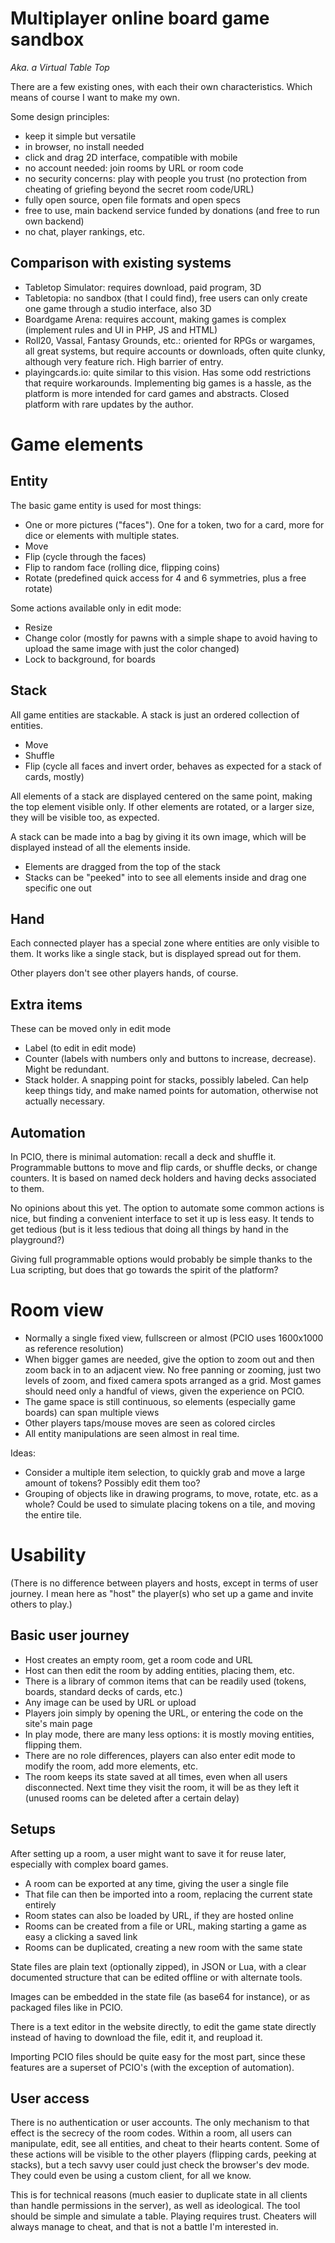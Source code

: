 # Multiplayer online board game sandbox

*Aka. a Virtual Table Top*

There are a few existing ones, with each their own characteristics. Which means of course I want to make my own.

Some design principles:

- keep it simple but versatile
- in browser, no install needed
- click and drag 2D interface, compatible with mobile
- no account needed: join rooms by URL or room code
- no security concerns: play with people you trust (no protection from cheating of griefing beyond the secret room code/URL)
- fully open source, open file formats and open specs
- free to use, main backend service funded by donations (and free to run own backend)
- no chat, player rankings, etc.

## Comparison with existing systems

- Tabletop Simulator: requires download, paid program, 3D
- Tabletopia: no sandbox (that I could find), free users can only create one game through a studio interface, also 3D
- Boardgame Arena: requires account, making games is complex (implement rules and UI in PHP, JS and HTML)
- Roll20, Vassal, Fantasy Grounds, etc.: oriented for RPGs or wargames, all great systems, but require accounts or downloads, often quite clunky, although very feature rich. High barrier of entry.
- playingcards.io: quite similar to this vision. Has some odd restrictions that require workarounds. Implementing big games is a hassle, as the platform is more intended for card games and abstracts. Closed platform with rare updates by the author.

# Game elements

## Entity

The basic game entity is used for most things:

- One or more pictures ("faces"). One for a token, two for a card, more for dice or elements with multiple states.
- Move
- Flip (cycle through the faces)
- Flip to random face (rolling dice, flipping coins)
- Rotate (predefined quick access for 4 and 6 symmetries, plus a free rotate)

Some actions available only in edit mode:

- Resize
- Change color (mostly for pawns with a simple shape to avoid having to upload the same image with just the color changed)
- Lock to background, for boards

## Stack

All game entities are stackable. A stack is just an ordered collection of entities.

- Move
- Shuffle
- Flip (cycle all faces and invert order, behaves as expected for a stack of cards, mostly)

All elements of a stack are displayed centered on the same point, making the top element visible only. If other elements are rotated, or a larger size, they will be visible too, as expected.

A stack can be made into a bag by giving it its own image, which will be displayed instead of all the elements inside.

- Elements are dragged from the top of the stack
- Stacks can be "peeked" into to see all elements inside and drag one specific one out

## Hand

Each connected player has a special zone where entities are only visible to them. It works like a single stack, but is displayed spread out for them.

Other players don't see other players hands, of course.

## Extra items

These can be moved only in edit mode

- Label (to edit in edit mode)
- Counter (labels with numbers only and buttons to increase, decrease). Might be redundant.
- Stack holder. A snapping point for stacks, possibly labeled. Can help keep things tidy, and make named points for automation, otherwise not actually necessary.

## Automation

In PCIO, there is minimal automation: recall a deck and shuffle it. Programmable buttons to move and flip cards, or shuffle decks, or change counters. It is based on named deck holders and having decks associated to them.

No opinions about this yet. The option to automate some common actions is nice, but finding a convenient interface to set it up is less easy. It tends to get tedious (but is it less tedious that doing all things by hand in the playground?)

Giving full programmable options would probably be simple thanks to the Lua scripting, but does that go towards the spirit of the platform?

# Room view

- Normally a single fixed view, fullscreen or almost (PCIO uses 1600x1000 as reference resolution)
- When bigger games are needed, give the option to zoom out and then zoom back in to an adjacent view. No free panning or zooming, just two levels of zoom, and fixed camera spots arranged as a grid. Most games should need only a handful of views, given the experience on PCIO.
- The game space is still continuous, so elements (especially game boards) can span multiple views
- Other players taps/mouse moves are seen as colored circles
- All entity manipulations are seen almost in real time.

Ideas:
- Consider a multiple item selection, to quickly grab and move a large amount of tokens? Possibly edit them too?
- Grouping of objects like in drawing programs, to move, rotate, etc. as a whole? Could be used to simulate placing tokens on a tile, and moving the entire tile.

# Usability

(There is no difference between players and hosts, except in terms of user journey. I mean here as "host" the player(s) who set up a game and invite others to play.)

## Basic user journey

- Host creates an empty room, get a room code and URL
- Host can then edit the room by adding entities, placing them, etc.
- There is a library of common items that can be readily used (tokens, boards, standard decks of cards, etc.)
- Any image can be used by URL or upload
- Players join simply by opening the URL, or entering the code on the site's main page
- In play mode, there are many less options: it is mostly moving entities, flipping them.
- There are no role differences, players can also enter edit mode to modify the room, add more elements, etc.
- The room keeps its state saved at all times, even when all users disconnected. Next time they visit the room, it will be as they left it (unused rooms can be deleted after a certain delay)

## Setups

After setting up a room, a user might want to save it for reuse later, especially with complex board games.

- A room can be exported at any time, giving the user a single file
- That file can then be imported into a room, replacing the current state entirely
- Room states can also be loaded by URL, if they are hosted online
- Rooms can be created from a file or URL, making starting a game as easy a clicking a saved link
- Rooms can be duplicated, creating a new room with the same state

State files are plain text (optionally zipped), in JSON or Lua, with a clear documented structure that can be edited offline or with alternate tools.

Images can be embedded in the state file (as base64 for instance), or as packaged files like in PCIO.

There is a text editor in the website directly, to edit the game state directly instead of having to download the file, edit it, and reupload it.

Importing PCIO files should be quite easy for the most part, since these features are a superset of PCIO's (with the exception of automation).

## User access

There is no authentication or user accounts. The only mechanism to that effect is the secrecy of the room codes. Within a room, all users can manipulate, edit, see all entities, and cheat to their hearts content. Some of these actions will be visible to the other players (flipping cards, peeking at stacks), but a tech savvy user could just check the browser's dev mode. They could even be using a custom client, for all we know.

This is for technical reasons (much easier to duplicate state in all clients than handle permissions in the server), as well as ideological. The tool should be simple and simulate a table. Playing requires trust. Cheaters will always manage to cheat, and that is not a battle I'm interested in.
